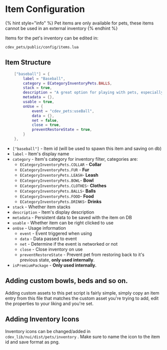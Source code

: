 # Item Configuration

{% hint style="info" %}
Pet items are only available for pets, these items cannot be used in an external inventory
{% endhint %}

Items for the pet's inventory can be edited in:

`cdev_pets/public/config/items.lua`

## Item Structure

```lua
    ["baseball"] = {
        label = "Baseball",
        category = ECategoryInventoryPets.BALLS,
        stack = true,
        description = "A great option for playing with pets, especially dogs. They are simple, straightforward, and effective toys that can be used for playing fetch or rolling around the house or yard.",
        metadata = {},
        usable = true,
        onUse = {
            event = "cdev_pets:useBall",
            data = {},
            net = false,
            close = true,
            preventRestoreState = true,
        }
    },
```

* `["baseball"]` - Item id (will be used to spawn this item and saving on db)
* `label` - Item's display name
* `category` - Item's category for inventory filter, categories are:
  * `ECategoryInventoryPets.COLLAR` - **Collar**
  * `ECategoryInventoryPets.FUR` - **Fur**
  * `ECategoryInventoryPets.LEASH`- **Leash**
  * `ECategoryInventoryPets.BOWL`- **Bowl**
  * `ECategoryInventoryPets.CLOTHES`- **Clothes**
  * `ECategoryInventoryPets.BALLS`- **Balls**
  * `ECategoryInventoryPets.FOOD`- **Food**
  * `ECategoryInventoryPets.DRINKS`- **Drinks**
* `stack` - Whether item stacks
* `description` - Item's display description
* `metadata` - Persistent data to be saved with the item on DB
* `usable` - Whether item can be right clicked to use
* `onUse` - Usage information
  * `event` - Event triggered when using
  * `data` - Data passed to event
  * `net` - Determine if the event is networked or not
  * `close` - Close inventory on use
  * `preventRestoreState` - Prevent pet from restoring back to it's previous state, **only used internally**.
* `isPremiumPackage` - **Only used internally.**

## Adding custom bowls, beds and so on.

Adding custom assets to this pet script is fairly simple, simply copy an item entry from this file that matches the custom asset you're trying to add, edit the properties to your liking and you're set.

## Adding Inventory Icons

Inventory icons can be changed/added in `cdev_lib/nui/dist/pets/inventory` . Make sure to name the icon to the item id and save format as png.
